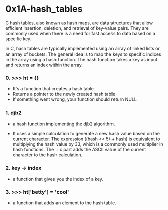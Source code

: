 # 0x1A-hash_tables
C hash tables, also known as hash maps, are data structures that allow efficient insertion, deletion, and retrieval of key-value pairs. They are commonly used when there is a need for fast access to data based on a specific key.

In C, hash tables are typically implemented using an array of linked lists or an array of buckets. The general idea is to map the keys to specific indices in the array using a hash function. The hash function takes a key as input and returns an index within the array.

### 0. >>> ht = {}
- It's a function that creates a hash table.
 - Returns a pointer to the newly created hash table
 - If something went wrong, your function should return NULL

### 1. djb2
* a hash function implementing the djb2 algorithm.
 - It uses a simple calculation to generate a new hash value based on the current character. The expression ((hash << 5) + hash) is equivalent to multiplying the hash value by 33, which is a commonly used multiplier in hash functions. The + c part adds the ASCII value of the current character to the hash calculation.

### 2. key -> index
- a function that gives you the index of a key.

### 3. >>> ht['betty'] = 'cool'
- a function that adds an element to the hash table.
